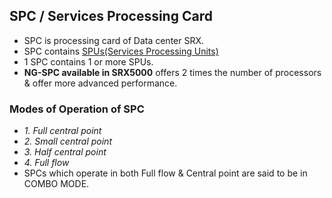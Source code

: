 ## SPC / Services Processing Card
- SPC is processing card of Data center SRX.
- SPC contains [SPUs(Services Processing Units)](SPU)
- 1 SPC contains 1 or more SPUs.
- **NG-SPC available in SRX5000** offers 2 times the number of processors & offer more advanced performance.

### Modes of Operation of SPC
- *1. Full central point*
- *2. Small central point* 
- *3. Half central point*
- *4. Full flow*
- SPCs which operate in both Full flow & Central point are said to be in COMBO MODE.
